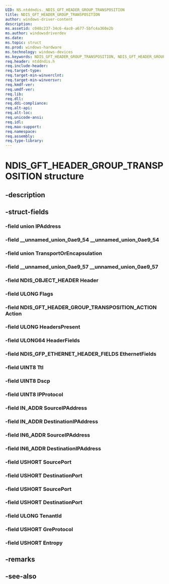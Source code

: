 ```yaml
---
UID: NS.ntddndis._NDIS_GFT_HEADER_GROUP_TRANSPOSITION
title: NDIS_GFT_HEADER_GROUP_TRANSPOSITION
author: windows-driver-content
description: 
ms.assetid: c048c237-34c6-4ac0-a677-5bfc4a360e2b
ms.author: windowsdriverdev
ms.date: 
ms.topic: struct
ms.prod: windows-hardware
ms.technology: windows-devices
ms.keywords: NDIS_GFT_HEADER_GROUP_TRANSPOSITION, NDIS_GFT_HEADER_GROUP_TRANSPOSITION, *PNDIS_GFT_HEADER_GROUP_TRANSPOSITION
req.header: ntddndis.h
req.include-header:
req.target-type:
req.target-min-winverclnt:
req.target-min-winversvr:
req.kmdf-ver:
req.umdf-ver:
req.lib:
req.dll:
req.ddi-compliance:
req.alt-api:
req.alt-loc:
req.unicode-ansi:
req.idl:
req.max-support:
req.namespace:
req.assembly:
req.type-library:
---
```


# NDIS_GFT_HEADER_GROUP_TRANSPOSITION structure

## -description



## -struct-fields

### -field union IPAddress			
 	
### -field __unnamed_union_0ae9_54 __unnamed_union_0ae9_54			
 	
### -field union TransportOrEncapsulation			
 	
### -field __unnamed_union_0ae9_57 __unnamed_union_0ae9_57			
 	
### -field NDIS_OBJECT_HEADER Header			
 	
### -field ULONG Flags			
 	
### -field NDIS_GFT_HEADER_GROUP_TRANSPOSITION_ACTION Action			
 	
### -field ULONG HeadersPresent			
 	
### -field ULONG64 HeaderFields			
 	
### -field NDIS_GFP_ETHERNET_HEADER_FIELDS EthernetFields			
 	
### -field UINT8 Ttl			
 	
### -field UINT8 Dscp			
 	
### -field UINT8 IPProtocol			
 	
### -field IN_ADDR SourceIPAddress			
 	
### -field IN_ADDR DestinationIPAddress			
 	
### -field IN6_ADDR SourceIPAddress			
 	
### -field IN6_ADDR DestinationIPAddress			
 	
### -field USHORT SourcePort			
 	
### -field USHORT DestinationPort			
 	
### -field USHORT SourcePort			
 	
### -field USHORT DestinationPort			
 	
### -field ULONG TenantId			
 	
### -field USHORT GreProtocol			
 	
### -field USHORT Entropy			
 	
## -remarks

## -see-also